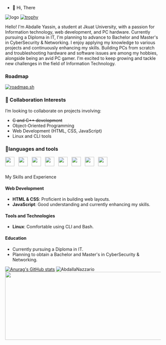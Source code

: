 - 👋 Hi, There
<!--- 👀 I’m interested in coding
- 🌱 I’m currently learning javascript
- 💞️ I’m looking to collaborate on ...
- 📫 How to reach me ... -->

![logo](https://user-images.githubusercontent.com/90236635/232446433-d5540fa2-fe28-4bb8-b929-cdb51fe61336.gif)
[![trophy](https://github-profile-trophy.vercel.app/?username=AbdallaNazario&title=Stars,Followers,Commits,Repositories,MultipleLang,PullRequest&theme=onedark)](https://github.com/ryo-ma/github-profile-trophy)
<!--![](https://komarev.com/ghpvc/?username=AbdallaNazzario&base=120&abbreviated=true)-->


Hello! I'm Abdalle Yassin, a student at Jkuat University, with a passion for Information technology, 
web development, and PC hardware. Currently pursuing a Diploma in IT, I'm planning to advance to Bachelor and Master's 
in CyberSecurity & Networking. I enjoy applying my knowledge to various projects and continuously enhancing my skills. 
Building PCs from scratch and troubleshooting hardware and software issues are among my hobbies, alongside being an avid PC gamer.
I'm excited to keep growing and tackle new challenges in the field of Information Technology.

### Roadmap 

[![roadmap.sh](https://roadmap.sh/card/tall/6735da86e86e9ff4d2b73779?variant=dark&roadmaps=cyber-security%2Clinux%2Cgit-github)](https://roadmap.sh)

### 💞️ Collaboration Interests
I’m looking to collaborate on projects involving:

- ~~C and C++ development~~
- Object-Oriented Programming
- Web Development (HTML, CSS, JavaScript)
- Linux and CLI tools

### 🧰languages and tools


<img src="https://cdn.jsdelivr.net/gh/devicons/devicon@latest/icons/javascript/javascript-original.svg" width="30px" style="padding-right:10px;" align="left"/>
<img src="https://cdn.jsdelivr.net/gh/devicons/devicon@latest/icons/cplusplus/cplusplus-original.svg" width="30px" style="padding-right:10px;" align="left" />
<img src="https://cdn.jsdelivr.net/gh/devicons/devicon@latest/icons/c/c-original.svg" width="30px" style="padding-right:10px;" align="left" /> 
<img src="https://cdn.jsdelivr.net/gh/devicons/devicon@latest/icons/html5/html5-original.svg" width="30px" style="padding-right:10px;" align="left" /> 
<img src="https://cdn.jsdelivr.net/gh/devicons/devicon@latest/icons/css3/css3-original.svg" width="30px" style="padding-right:10px;" align="left" />  
<img src="https://cdn.jsdelivr.net/gh/devicons/devicon@latest/icons/bash/bash-original.svg" width="30px" style="padding-right:10px;" align="left" /> 
<img src="https://cdn.jsdelivr.net/gh/devicons/devicon@latest/icons/linux/linux-original.svg" width="30px" style="padding-right:10px;" align="left" />
<img src="https://cdn.jsdelivr.net/gh/devicons/devicon@latest/icons/python/python-original.svg" width="30px" style="padding-right:10px;" align="left" />      
<br>

# 
<summary>My Skills and Experience</summary>
 
#### Web Development
  - **HTML & CSS**: Proficient in building web layouts.
  - **JavaScript**: Good understanding and currently enhancing my skills.
  
#### Tools and Technologies
  - **Linux**: Comfortable using CLI and Bash.

#### Education
  - Currently pursuing a Diploma in IT.
  - Planning to obtain a Bachelor and Master's in CyberSecurity & Networking.


[![Anurag's GitHub stats](https://github-readme-stats.vercel.app/api?username=AbdallaNazzario&show_icons=true&theme=gruvbox)](https://github.com/AbdallaNazzario/github-readme-stats)
<img  src="https://github-readme-stats.vercel.app/api/top-langs?username=AbdallaNazzario&langs_count=5&show_icons=true&locale=en&layout=donut&theme=gruvbox&size_weight=1&count_weight=0" alt="AbdallaNazzario" />
<img width="800" height="220" src="https://streak-stats.demolab.com?user=AbdallaNazzario&theme=highcontrast&hide_border=true&border_radius=5&card_width=800">
